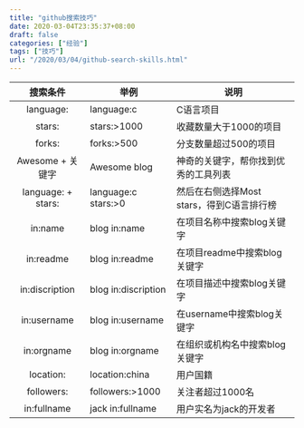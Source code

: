 ```yaml
---
title: "github搜索技巧"
date: 2020-03-04T23:35:37+08:00
draft: false
categories: ["经验"]
tags: ["技巧"]
url: "/2020/03/04/github-search-skills.html"
---
```



| 搜索条件 | 举例 | 说明 |
| :----: | ----- | ---- |
| language: | language:c | C语言项目 |
|  stars:  | stars:>1000 | 收藏数量大于1000的项目 |
| forks: | forks:>500 | 分支数量超过500的项目 |
| Awesome + 关键字 | Awesome blog | 神奇的关键字，帮你找到优秀的工具列表 |
| language: + stars: | language:c stars:>0 | 然后在右侧选择Most stars，得到C语言排行榜 |
| in:name | blog in:name | 在项目名称中搜索blog关键字 |
| in:readme | blog in:readme | 在项目readme中搜索blog关键字 |
| in:discription | blog in:discription | 在项目描述中搜索blog关键字 |
| in:username | blog in:username | 在username中搜索blog关键字 |
| in:orgname | blog in:orgname | 在组织或机构名中搜索blog关键字 |
| location: | location:china | 用户国籍 |
| followers: | followers:>1000 | 关注者超过1000名 |
| in:fullname | jack in:fullname | 用户实名为jack的开发者 |

